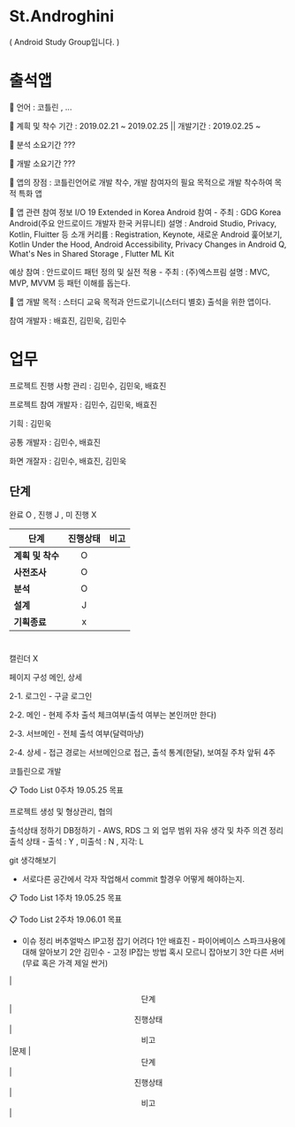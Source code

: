 # St.Androghini
( Android Study Group입니다. )

# 출석앱

📌 언어 : 코틀린 , ...

📌 계흭 및 착수 기간 : 2019.02.21 ~ 2019.02.25 || 개발기간 : 2019.02.25 ~ 

📌 분석 소요기간 ???

📌 개발 소요기간 ???

📌 앱의 장점 : 코틀린언어로 개발 착수, 개발 참여자의 필요 목적으로 개발 착수하여 목적 특화 앱

📌 앱 관련 참여 정보 
I/O 19 Extended in Korea Android 참여 - 주최 : GDG Korea Android(주요 안드로이드 개발자 한국 커뮤니티)
설명 : Android Studio, Privacy, Kotlin, Fluitter 등 소개 
커리륨 : Registration, Keynote, 새로운 Android 훑어보기, Kotlin Under the Hood, Android Accessibility, Privacy Changes in Android Q, What's Nes in Shared Storage , Flutter ML Kit

예상 참여 : 안드로이드 패턴 정의 및 실전 적용 - 주최 : (주)엑스프림
설명 : MVC, MVP, MVVM 등 패턴 이해를 돕는다.


📌 앱 개발 목적 : 스터디 교육 목적과 안드로기니(스터디 별호) 출석을 위한 앱이다.


참여 개발자 : 배효진, 김민욱, 김민수

# 업무 

프로젝트 진행 사항 관리 : 김민수, 김민욱, 배효진

프로젝트 참여 개발자 : 김민수, 김민욱, 배효진

기흭 : 김민욱

공통 개발자 : 김민수, 배효진

화면 개잘자 : 김민수, 배효진, 김민욱

## 단계

완료 O , 진행 J , 미 진행 X

|  <center>단계</center> |  <center>진행상태</center> |  <center>비고</center> |
|:--------|:--------:|--------:|
|**계흭 및 착수** | <center> O </center> | |
|**사전조사** | <center> O </center> | |
|**분석** | <center> O </center> | |
|**설계** | <center> J </center> | |
|**기흭종료** | <center> x </center> | |

# 
# 
# 
# 
# 
# 



캘린더 X

페이지 구성 메인, 상세

2-1. 로그인 - 구글 로그인

2-2. 메인 - 현제 주차 출석 체크여부(출석 여부는 본인꺼만 한다)

2-3. 서브메인 - 전체 출석 여부(달력마냥)

2-4. 상세 - 접근 경로는 서브메인으로 접근, 출석 통계(한달), 보여질 주차 앞뒤 4주

코틀린으로 개발

📋 Todo List 0주차 19.05.25 목표

프로젝트 생성 및 형상관리, 협의

출석상태 정하기
DB정하기 - AWS, RDS 그 외
업무 범위
자유 생각 및 차주 의견 정리  
출석 상태 - 출석 : Y , 미출석 : N , 지각: L





git  생각해보기
- 서로다른 공간에서 각자 작업해서 commit 할경우 어떻게 해야하는지.


📋 Todo List 1주차 19.05.25 목표


📋 Todo List 2주차 19.06.01 목표




- 이슈 정리
버추얼박스 IP고정 잡기 어려다
1안 배효진 - 파이어베이스 스파크사용에 대해 알아보기
2안 김민수 - 고정 IP잡는 방법 혹시 모르니 잡아보기
3안 다른 서버 (무료 혹은 가격 제일 싼거) 


|  <center>단계</center> |  <center>진행상태</center> |  <center>비고</center> |문제
|  <center>단계</center> |  <center>진행상태</center> |  <center>비고</center> |

